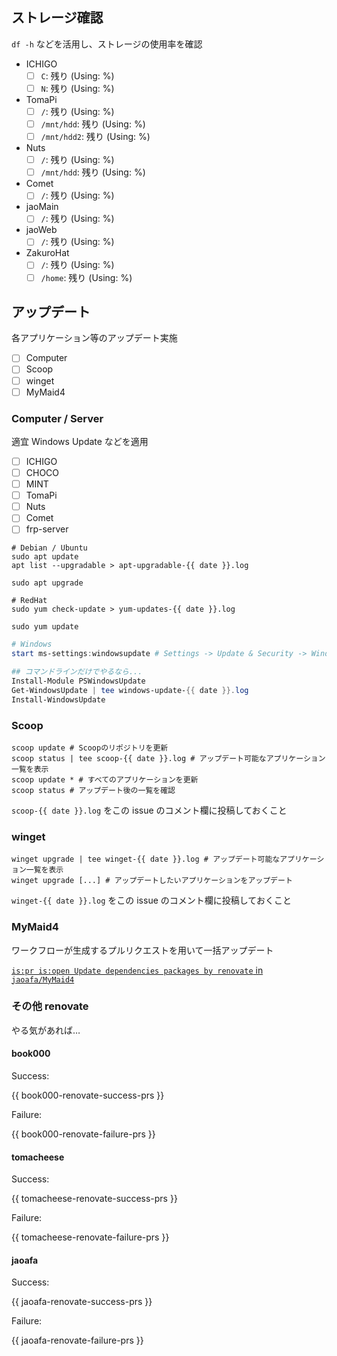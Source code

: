 ## ストレージ確認

`df -h` などを活用し、ストレージの使用率を確認

- ICHIGO
  - [ ] `C`: 残り (Using: %)
  - [ ] `N`: 残り (Using: %)
- TomaPi
  - [ ] `/`: 残り (Using: %)
  - [ ] `/mnt/hdd`: 残り (Using: %)
  - [ ] `/mnt/hdd2`: 残り (Using: %)
- Nuts
  - [ ] `/`: 残り (Using: %)
  - [ ] `/mnt/hdd`: 残り (Using: %)
- Comet
  - [ ] `/`: 残り (Using: %)
- jaoMain
  - [ ] `/`: 残り (Using: %)
- jaoWeb
  - [ ] `/`: 残り (Using: %)
- ZakuroHat
  - [ ] `/`: 残り (Using: %)
  - [ ] `/home`: 残り (Using: %)

## アップデート

各アプリケーション等のアップデート実施

- [ ] Computer
- [ ] Scoop
- [ ] winget
- [ ] MyMaid4

### Computer / Server

適宜 Windows Update などを適用

- [ ] ICHIGO
- [ ] CHOCO
- [ ] MINT
- [ ] TomaPi
- [ ] Nuts
- [ ] Comet
- [ ] frp-server

```shell
# Debian / Ubuntu
sudo apt update
apt list --upgradable > apt-upgradable-{{ date }}.log

sudo apt upgrade

# RedHat
sudo yum check-update > yum-updates-{{ date }}.log

sudo yum update
```

```powershell
# Windows
start ms-settings:windowsupdate # Settings -> Update & Security -> Windows Update の画面を開く

## コマンドラインだけでやるなら...
Install-Module PSWindowsUpdate
Get-WindowsUpdate | tee windows-update-{{ date }}.log
Install-WindowsUpdate
```

### Scoop

```shell
scoop update # Scoopのリポジトリを更新
scoop status | tee scoop-{{ date }}.log # アップデート可能なアプリケーション一覧を表示
scoop update * # すべてのアプリケーションを更新
scoop status # アップデート後の一覧を確認
```

`scoop-{{ date }}.log` をこの issue のコメント欄に投稿しておくこと

### winget

```shell
winget upgrade | tee winget-{{ date }}.log # アップデート可能なアプリケーション一覧を表示
winget upgrade [...] # アップデートしたいアプリケーションをアップデート
```

`winget-{{ date }}.log` をこの issue のコメント欄に投稿しておくこと

### MyMaid4

ワークフローが生成するプルリクエストを用いて一括アップデート

[`is:pr is:open Update dependencies packages by renovate` in `jaoafa/MyMaid4`](https://github.com/jaoafa/MyMaid4/pulls?q=is%3Apr+is%3Aopen+Update+dependencies+packages+by+renovate)

### その他 renovate

やる気があれば…

#### book000

Success:

{{ book000-renovate-success-prs }}

Failure:

{{ book000-renovate-failure-prs }}

#### tomacheese

Success:

{{ tomacheese-renovate-success-prs }}

Failure:

{{ tomacheese-renovate-failure-prs }}

#### jaoafa

Success:

{{ jaoafa-renovate-success-prs }}

Failure:

{{ jaoafa-renovate-failure-prs }}
